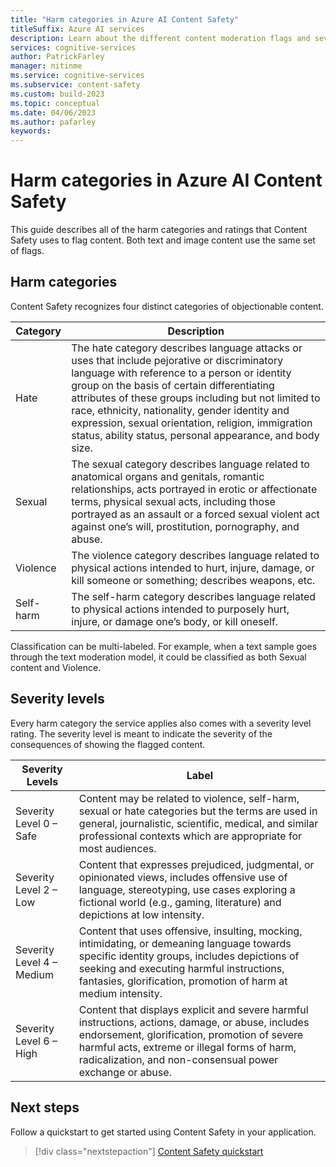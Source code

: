 ```yaml
---
title: "Harm categories in Azure AI Content Safety"
titleSuffix: Azure AI services
description: Learn about the different content moderation flags and severity levels that the Content Safety service returns.
services: cognitive-services
author: PatrickFarley
manager: nitinme
ms.service: cognitive-services
ms.subservice: content-safety
ms.custom: build-2023
ms.topic: conceptual
ms.date: 04/06/2023
ms.author: pafarley
keywords: 
---
```



# Harm categories in Azure AI Content Safety

This guide describes all of the harm categories and ratings that Content Safety uses to flag content. Both text and image content use the same set of flags.

## Harm categories

Content Safety recognizes four distinct categories of objectionable content.

| Category  | Description         |
| --------- | ------------------- |
| Hate      | The hate category describes language attacks or uses that include pejorative or discriminatory language with reference to a person or identity group on the basis of certain differentiating attributes of these groups including but not limited to race, ethnicity, nationality, gender identity and expression, sexual orientation, religion, immigration status, ability status, personal appearance, and body size.  |
| Sexual    | The sexual category describes language related to anatomical organs and genitals, romantic relationships, acts portrayed in erotic or affectionate terms, physical sexual acts, including those portrayed as an assault or a forced sexual violent act against one’s will, prostitution, pornography, and abuse.  |
| Violence  | The violence category describes language related to physical actions intended to hurt, injure, damage, or kill someone or something; describes weapons, etc. |
| Self-harm | The self-harm category describes language related to physical actions intended to purposely hurt, injure, or damage one’s body, or kill oneself. |

Classification can be multi-labeled. For example, when a text sample goes through the text moderation model, it could be classified as both Sexual content and Violence.

## Severity levels

Every harm category the service applies also comes with a severity level rating. The severity level is meant to indicate the severity of the consequences of showing the flagged content.

| Severity Levels          | Label |
| --------                 | ----------- |
|Severity Level 0 – Safe   | Content may be related to violence, self-harm, sexual or hate categories but the terms are used in general, journalistic, scientific, medical, and similar professional contexts which are appropriate for most audiences.  |
|Severity Level 2 – Low    | Content that expresses prejudiced, judgmental, or opinionated views, includes offensive use of language, stereotyping, use cases exploring a fictional world (e.g., gaming, literature) and depictions at low intensity.        |
|Severity Level 4 – Medium| Content that uses offensive, insulting, mocking, intimidating, or demeaning language towards specific identity groups, includes depictions of seeking and executing harmful instructions, fantasies, glorification, promotion of harm at medium intensity.      |
|Severity Level 6 – High   | Content that displays explicit and severe harmful instructions, actions, damage, or abuse, includes endorsement, glorification, promotion of severe harmful acts, extreme or illegal forms of harm, radicalization, and non-consensual power exchange or abuse.        |

## Next steps

Follow a quickstart to get started using Content Safety in your application.

> [!div class="nextstepaction"]
> [Content Safety quickstart](../quickstart-text.md)
